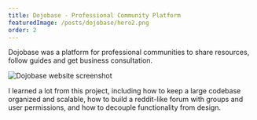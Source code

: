 ```yaml
---
title: Dojobase - Professional Community Platform
featuredImage: /posts/dojobase/hero2.png
order: 2
---
```


Dojobase was a platform for professional communities to share resources, follow guides and get business consultation.

<img alt="Dojobase website screenshot" src="/posts/dojobase/hero.png" />

I learned a lot from this project, including how to keep a large codebase organized and scalable, how to build a reddit-like forum with groups and user permissions, and how to decouple functionality from design.

